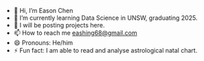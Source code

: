 - 👋 Hi, I’m Eason Chen
- 🌱 I’m currently learning Data Science in UNSW, graduating 2025.
- 💞️ I will be posting projects here.
- 📫 How to reach me eashing68@gmail.com
- 😄 Pronouns: He/him
- ⚡ Fun fact: I am able to read and analyse astrological natal chart.

<!---
Shing-gor/Shing-gor is a ✨ special ✨ repository because its `README.md` (this file) appears on your GitHub profile.
You can click the Preview link to take a look at your changes.
--->

